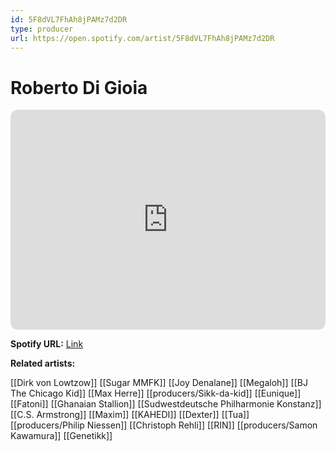 ```yaml
---
id: 5F8dVL7FhAh8jPAMz7d2DR
type: producer
url: https://open.spotify.com/artist/5F8dVL7FhAh8jPAMz7d2DR
---
```

# Roberto Di Gioia

<iframe style="border-radius:12px" src="https://open.spotify.com/embed/artist/5F8dVL7FhAh8jPAMz7d2DR" width="100%" height="352" frameBorder="0" allowfullscreen="" allow="autoplay; clipboard-write; encrypted-media; fullscreen; picture-in-picture" loading="lazy"></iframe>

**Spotify URL:** [Link](https://open.spotify.com/artist/5F8dVL7FhAh8jPAMz7d2DR)

**Related artists:**

[[Dirk von Lowtzow]]
[[Sugar MMFK]]
[[Joy Denalane]]
[[Megaloh]]
[[BJ The Chicago Kid]]
[[Max Herre]]
[[producers/Sikk-da-kid]]
[[Eunique]]
[[Fatoni]]
[[Ghanaian Stallion]]
[[Sudwestdeutsche Philharmonie Konstanz]]
[[C.S. Armstrong]]
[[Maxim]]
[[KAHEDI]]
[[Dexter]]
[[Tua]]
[[producers/Philip Niessen]]
[[Christoph Rehli]]
[[RIN]]
[[producers/Samon Kawamura]]
[[Genetikk]]
